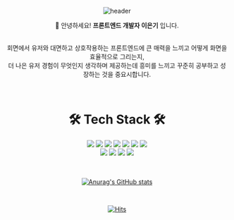 <div align="center">
  
![header](https://capsule-render.vercel.app/api?type=Rounded&color=F7E600&height=100&section=header&text=CraDeed&fontSize=60&animation=blink)

  
👋 안녕하세요! **프론트엔드 개발자 이은기** 입니다.<br><br>

  
회면에서 유저와 대면하고 상호작용하는 프론트엔드에 큰 매력을 느끼고 어떻게 화면을 효율적으로 그리는지, <br>
더 나은 유저 경험이 무엇인지 생각하며 제공하는데 흥미를 느끼고 꾸준히 공부하고 성장하는 것을 중요시합니다. <br><br><br>

  
# 🛠 Tech Stack 🛠
<img src="https://img.shields.io/badge/HTML5-E34F26?style=flat-square&logo=HTML5&logoColor=white"/></a>
<img src="https://img.shields.io/badge/CSS3-1572B6?style=flat-square&logo=CSS3&logoColor=white"/></a>
<img src="https://img.shields.io/badge/JavaScript-F7DF1E?style=flat-square&logo=JavaScript&logoColor=white"/></a>
<img src="https://img.shields.io/badge/TypeScript-3178C6?style=flat-square&logo=TypeScript&logoColor=white"/></a>
<img src="https://img.shields.io/badge/React-61DAFB?style=flat-square&logo=React&logoColor=white"/></a>
<img src="https://img.shields.io/badge/Redux-764ABC?style=flat-square&logo=Redux&logoColor=white"/></a>
<img src="https://img.shields.io/badge/Redux-Saga-999999?style=flat-square&logo=Redux-Saga&logoColor=white"/></a>
<br>
<img src="https://img.shields.io/badge/Node.js-339933?style=flat-square&logo=Node.js&logoColor=white"/></a>
<img src="https://img.shields.io/badge/Express-000000?style=flat-square&logo=Express&logoColor=white"/></a>
<img src="https://img.shields.io/badge/MongoDB-47A248?style=flat-square&logo=MongoDB&logoColor=white"/></a>
<img src="https://img.shields.io/badge/Python-3766AB?style=flat-square&logo=Python&logoColor=white"/></a>
<br><br><br>

[![Anurag's GitHub stats](https://github-readme-stats.vercel.app/api?username=CraDeed&theme=dracula)](https://github.com/anuraghazra/github-readme-stats)

<br>

[![Hits](https://hits.seeyoufarm.com/api/count/incr/badge.svg?url=https%3A%2F%2Fgithub.com%2FCraDeed&count_bg=%2379C83D&title_bg=%23555555&icon=&icon_color=%23E7E7E7&title=hits&edge_flat=false)](https://hits.seeyoufarm.com)

</div>

